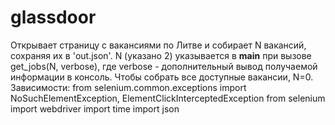 # glassdoor
Открывает страницу с вакансиями по Литве и собирает N вакансий, сохраняя их в 'out.json'. N (указано 2) указывается в __main__ при вызове get_jobs(N, verbose), где verbose - дополнительный вывод получаемой информации в консоль. Чтобы собрать все доступные вакансии, N=0.
Зависимости:
from selenium.common.exceptions import NoSuchElementException, ElementClickInterceptedException
from selenium import webdriver
import time
import json
